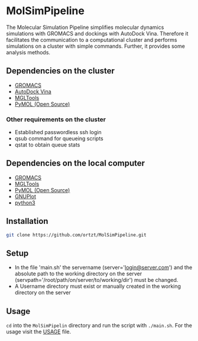 # MolSimPipeline
The Molecular Simulation Pipeline simplifies molecular dynamics simulations with GROMACS and dockings with AutoDock Vina. Therefore it facilitates the communication to a computational cluster and performs simulations on a cluster with simple commands. Further, it provides some analysis methods.

## Dependencies on the cluster
* [GROMACS](http://www.gromacs.org/)
* [AutoDock Vina](http://vina.scripps.edu/)
* [MGLTools](http://mgltools.scripps.edu/)
* [PyMOL (Open Source)](https://github.com/schrodinger/pymol-open-source)

### Other requirements on the cluster
* Established passwordless ssh login
* qsub command for queueing scripts
* qstat to obtain queue stats

## Dependencies on the local computer
* [GROMACS](http://www.gromacs.org/)
* [MGLTools](http://mgltools.scripps.edu/)
* [PyMOL (Open Source)](https://github.com/schrodinger/pymol-open-source)
* [GNUPlot](http://www.gnuplot.info/)
* [python3](https://www.python.org/)

## Installation
```bash
git clone https://github.com/ortzt/MolSimPipeline.git
```

## Setup
* In the file 'main.sh' the servername (server='login@server.com') and the absolute path to the working directory on the server (servpath='/root/path/on/server/to/working/dir') must be changed.
* A Username directory must exist or manually created in the working directory on the server
## Usage
```cd``` into the ```MolSimPipelin``` directory and run the script with ```./main.sh```. For the usage visit the [USAGE](https://github.com/ortzt/MolSimPipeline/blob/master/USAGE) file.

